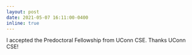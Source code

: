 ```yaml
---
layout: post
date: 2021-05-07 16:11:00-0400
inline: true
---
```

I accepted the Predoctoral Fellowship from UConn CSE. Thanks UConn CSE!